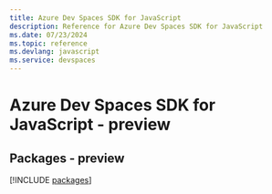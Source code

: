```yaml
---
title: Azure Dev Spaces SDK for JavaScript
description: Reference for Azure Dev Spaces SDK for JavaScript
ms.date: 07/23/2024
ms.topic: reference
ms.devlang: javascript
ms.service: devspaces
---
```

# Azure Dev Spaces SDK for JavaScript - preview
## Packages - preview
[!INCLUDE [packages](dev-spaces-index.md)]